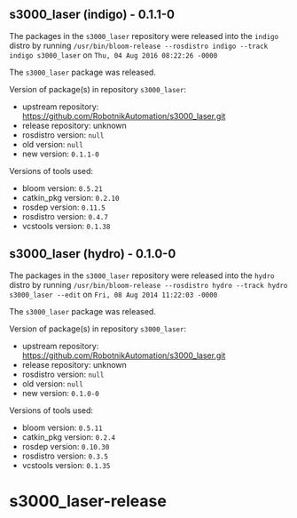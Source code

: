 ## s3000_laser (indigo) - 0.1.1-0

The packages in the `s3000_laser` repository were released into the `indigo` distro by running `/usr/bin/bloom-release --rosdistro indigo --track indigo s3000_laser` on `Thu, 04 Aug 2016 08:22:26 -0000`

The `s3000_laser` package was released.

Version of package(s) in repository `s3000_laser`:

- upstream repository: https://github.com/RobotnikAutomation/s3000_laser.git
- release repository: unknown
- rosdistro version: `null`
- old version: `null`
- new version: `0.1.1-0`

Versions of tools used:

- bloom version: `0.5.21`
- catkin_pkg version: `0.2.10`
- rosdep version: `0.11.5`
- rosdistro version: `0.4.7`
- vcstools version: `0.1.38`


## s3000_laser (hydro) - 0.1.0-0

The packages in the `s3000_laser` repository were released into the `hydro` distro by running `/usr/bin/bloom-release --rosdistro hydro --track hydro s3000_laser --edit` on `Fri, 08 Aug 2014 11:22:03 -0000`

The `s3000_laser` package was released.

Version of package(s) in repository `s3000_laser`:
- upstream repository: https://github.com/RobotnikAutomation/s3000_laser.git
- release repository: unknown
- rosdistro version: `null`
- old version: `null`
- new version: `0.1.0-0`

Versions of tools used:
- bloom version: `0.5.11`
- catkin_pkg version: `0.2.4`
- rosdep version: `0.10.30`
- rosdistro version: `0.3.5`
- vcstools version: `0.1.35`


s3000_laser-release
===================
